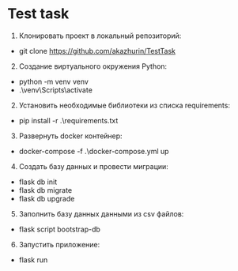# Test task

1. Клонировать проект в локальный репозиторий:
-  git clone https://github.com/akazhurin/TestTask
2. Создание виртуального окружения Python:
-  python -m venv venv
-  .\venv\Scripts\activate
2. Установить необходимые библиотеки из списка requirements:
-  pip install -r .\requirements.txt
3. Развернуть docker контейнер:
-  docker-compose -f .\docker-compose.yml up
4. Создать базу данных и провести миграции:
-  flask db init
-  flask db migrate
-  flask db upgrade
5. Заполнить базу данных данными из csv файлов:   
-  flask script bootstrap-db
6. Запустить приложение:   
-  flask run
